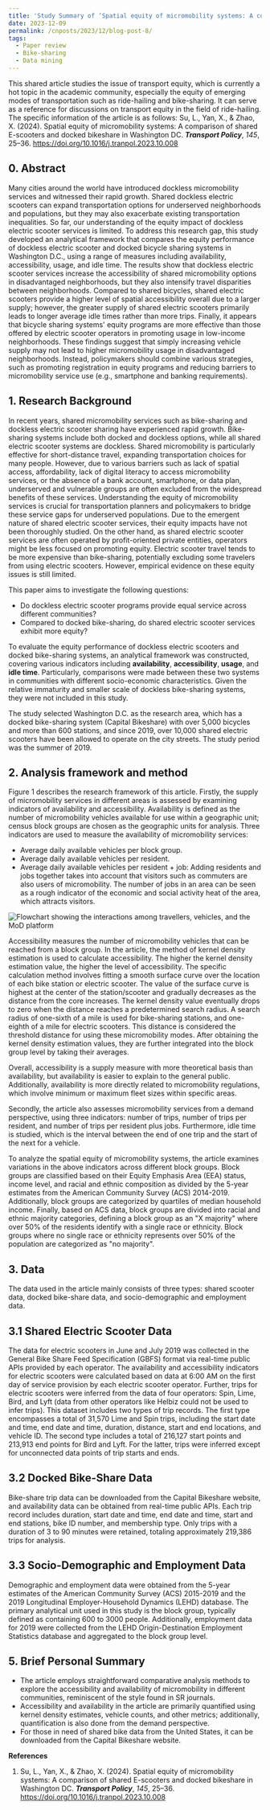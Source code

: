 ```yaml
---
title: 'Study Summary of ‘Spatial equity of micromobility systems: A comparison of shared E-scooters and docked bikeshare in Washington DC’'
date: 2023-12-09
permalink: /cnposts/2023/12/blog-post-8/
tags:
  - Paper review
  - Bike-sharing
  - Data mining
---
```


This shared article studies the issue of transport equity, which is currently a hot topic in the academic community, especially the equity of emerging modes of transportation such as ride-hailing and bike-sharing. It can serve as a reference for discussions on transport equity in the field of ride-hailing. The specific information of the article is as follows: Su, L., Yan, X., &#38; Zhao, X. (2024). Spatial equity of micromobility systems: A comparison of shared E-scooters and docked bikeshare in Washington DC. <b><i>Transport Policy</i></b>, <i>145</i>, 25–36. https://doi.org/10.1016/j.tranpol.2023.10.008

## 0. Abstract

Many cities around the world have introduced dockless micromobility services and witnessed their rapid growth. Shared dockless electric scooters can expand transportation options for underserved neighborhoods and populations, but they may also exacerbate existing transportation inequalities. So far, our understanding of the equity impact of dockless electric scooter services is limited. To address this research gap, this study developed an analytical framework that compares the equity performance of dockless electric scooter and docked bicycle sharing systems in Washington D.C., using a range of measures including availability, accessibility, usage, and idle time. The results show that dockless electric scooter services increase the accessibility of shared micromobility options in disadvantaged neighborhoods, but they also intensify travel disparities between neighborhoods. Compared to shared bicycles, shared electric scooters provide a higher level of spatial accessibility overall due to a larger supply; however, the greater supply of shared electric scooters primarily leads to longer average idle times rather than more trips. Finally, it appears that bicycle sharing systems' equity programs are more effective than those offered by electric scooter operators in promoting usage in low-income neighborhoods. These findings suggest that simply increasing vehicle supply may not lead to higher micromobility usage in disadvantaged neighborhoods. Instead, policymakers should combine various strategies, such as promoting registration in equity programs and reducing barriers to micromobility service use (e.g., smartphone and banking requirements).

## 1. Research Background


In recent years, shared micromobility services such as bike-sharing and dockless electric scooter sharing have experienced rapid growth. Bike-sharing systems include both docked and dockless options, while all shared electric scooter systems are dockless. Shared micromobility is particularly effective for short-distance travel, expanding transportation choices for many people. However, due to various barriers such as lack of spatial access, affordability, lack of digital literacy to access micromobility services, or the absence of a bank account, smartphone, or data plan, underserved and vulnerable groups are often excluded from the widespread benefits of these services. Understanding the equity of micromobility services is crucial for transportation planners and policymakers to bridge these service gaps for underserved populations. Due to the emergent nature of shared electric scooter services, their equity impacts have not been thoroughly studied. On the other hand, as shared electric scooter services are often operated by profit-oriented private entities, operators might be less focused on promoting equity. Electric scooter travel tends to be more expensive than bike-sharing, potentially excluding some travelers from using electric scooters. However, empirical evidence on these equity issues is still limited.

This paper aims to investigate the following questions:

+ Do dockless electric scooter programs provide equal service across different communities?
+ Compared to docked bike-sharing, do shared electric scooter services exhibit more equity?

To evaluate the equity performance of dockless electric scooters and docked bike-sharing systems, an analytical framework was constructed, covering various indicators including **availability**, **accessibility**, **usage**, and **idle time**. Particularly, comparisons were made between these two systems in communities with different socio-economic characteristics. Given the relative immaturity and smaller scale of dockless bike-sharing systems, they were not included in this study.

The study selected Washington D.C. as the research area, which has a docked bike-sharing system (Capital Bikeshare) with over 5,000 bicycles and more than 600 stations, and since 2019, over 10,000 shared electric scooters have been allowed to operate on the city streets. The study period was the summer of 2019.

## 2. Analysis framework and method

Figure 1 describes the research framework of this article. Firstly, the supply of micromobility services in different areas is assessed by examining indicators of availability and accessibility. Availability is defined as the number of micromobility vehicles available for use within a geographic unit; census block groups are chosen as the geographic units for analysis. Three indicators are used to measure the availability of micromobility services:

+ Average daily available vehicles per block group.
+ Average daily available vehicles per resident.
+ Average daily available vehicles per resident + job: Adding residents and jobs together takes into account that visitors such as commuters are also users of micromobility. The number of jobs in an area can be seen as a rough indicator of the economic and social activity heat of the area, which attracts visitors.

![Flowchart showing the interactions among travellers, vehicles, and the MoD platform](https://github.com/yqwang96/yqwang96.github.io/blob/master/images/Figure1ofBlog8.jpg?raw=true)


Accessibility measures the number of micromobility vehicles that can be reached from a block group. In the article, the method of kernel density estimation is used to calculate accessibility. The higher the kernel density estimation value, the higher the level of accessibility. The specific calculation method involves fitting a smooth surface curve over the location of each bike station or electric scooter. The value of the surface curve is highest at the center of the station/scooter and gradually decreases as the distance from the core increases. The kernel density value eventually drops to zero when the distance reaches a predetermined search radius. A search radius of one-sixth of a mile is used for bike-sharing stations, and one-eighth of a mile for electric scooters. This distance is considered the threshold distance for using these micromobility modes. After obtaining the kernel density estimation values, they are further integrated into the block group level by taking their averages.

Overall, accessibility is a supply measure with more theoretical basis than availability, but availability is easier to explain to the general public. Additionally, availability is more directly related to micromobility regulations, which involve minimum or maximum fleet sizes within specific areas.

Secondly, the article also assesses micromobility services from a demand perspective, using three indicators: number of trips, number of trips per resident, and number of trips per resident plus jobs. Furthermore, idle time is studied, which is the interval between the end of one trip and the start of the next for a vehicle.

To analyze the spatial equity of micromobility systems, the article examines variations in the above indicators across different block groups. Block groups are classified based on their Equity Emphasis Area (EEA) status, income level, and racial and ethnic composition as divided by the 5-year estimates from the American Community Survey (ACS) 2014-2019. Additionally, block groups are categorized by quartiles of median household income. Finally, based on ACS data, block groups are divided into racial and ethnic majority categories, defining a block group as an "X majority" where over 50% of the residents identify with a single race or ethnicity. Block groups where no single race or ethnicity represents over 50% of the population are categorized as "no majority".


## 3. Data
The data used in the article mainly consists of three types: shared scooter data, docked bike-share data, and socio-demographic and employment data.

## 3.1 Shared Electric Scooter Data
The data for electric scooters in June and July 2019 was collected in the General Bike Share Feed Specification (GBFS) format via real-time public APIs provided by each operator. The availability and accessibility indicators for electric scooters were calculated based on data at 6:00 AM on the first day of service provision by each electric scooter operator. Further, trips for electric scooters were inferred from the data of four operators: Spin, Lime, Bird, and Lyft (data from other operators like Helbiz could not be used to infer trips). This dataset includes two types of trip records. The first type encompasses a total of 31,570 Lime and Spin trips, including the start date and time, end date and time, duration, distance, start and end locations, and vehicle ID. The second type includes a total of 216,127 start points and 213,913 end points for Bird and Lyft. For the latter, trips were inferred except for unconnected data points of trip starts and ends.

## 3.2 Docked Bike-Share Data
Bike-share trip data can be downloaded from the Capital Bikeshare website, and availability data can be obtained from real-time public APIs. Each trip record includes duration, start date and time, end date and time, start and end stations, bike ID number, and membership type. Only trips with a duration of 3 to 90 minutes were retained, totaling approximately 219,386 trips for analysis.

## 3.3 Socio-Demographic and Employment Data
Demographic and employment data were obtained from the 5-year estimates of the American Community Survey (ACS) 2015-2019 and the 2019 Longitudinal Employer-Household Dynamics (LEHD) database. The primary analytical unit used in this study is the block group, typically defined as containing 600 to 3000 people. Additionally, employment data for 2019 were collected from the LEHD Origin-Destination Employment Statistics database and aggregated to the block group level.

## 5. Brief Personal Summary
+ The article employs straightforward comparative analysis methods to explore the accessibility and availability of micromobility in different communities, reminiscent of the style found in SR journals.
+ Accessibility and availability in the article are primarily quantified using kernel density estimates, vehicle counts, and other metrics; additionally, quantification is also done from the demand perspective.
+ For those in need of shared bike data from the United States, it can be downloaded from the Capital Bikeshare website.

**References**
1. Su, L., Yan, X., &#38; Zhao, X. (2024). Spatial equity of micromobility systems: A comparison of shared E-scooters and docked bikeshare in Washington DC. <b><i>Transport Policy</i></b>, <i>145</i>, 25–36. https://doi.org/10.1016/j.tranpol.2023.10.008
